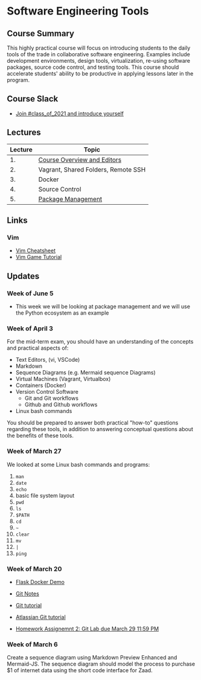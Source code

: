 # Software Engineering Tools

## Course Summary

This highly practical course will focus on introducing students to the daily tools of the trade in collaborative software engineering.  Examples include development environments, design tools, virtualization, re-using software packages, source code control, and testing tools.  This course should accelerate students' ability to be productive in applying lessons later in the program.

## Course Slack

* [Join #class_of_2021 and introduce yourself](https://join.slack.com/t/abaarsotechu/shared_invite/zt-mx9q0zzq-uaVHrxfdiRK58Jen1_FZkA)



## Lectures

| Lecture | Topic                                                                 |
|---------|-----------------------------------------------------------------------|
| 1.      | [Course Overview and Editors](lectures/lecture1/lecture1-slides.html) |
| 2.      | Vagrant, Shared Folders, Remote SSH                                   |
| 3.      | Docker                                                                |
| 4.      | Source Control                                                        |
| 5.      | [Package Management](lectures/package_management-slides.html) |


## Links

### Vim

* [Vim Cheatsheet](http://vimsheet.com/)
* [Vim Game Tutorial](https://vim-adventures.com)

## Updates

### Week of June 5

* This week we will be looking at package management and we will use the Python ecosystem as an example

### Week of April 3

For the mid-term exam, you should have an understanding of the concepts and practical aspects of:

* Text Editors, (vi, VSCode)
* Markdown
* Sequence Diagrams (e.g. Mermaid sequence Diagrams)
* Virtual Machines (Vagrant, Virtualbox)
* Containers (Docker)
* Version Control Software 
    * Git and Git workflows
    * Github and Github workflows
* Linux bash commands

You should be prepared to answer both practical "how-to" questions regarding these tools, in addition to answering conceptual questions about the benefits of these tools.


### Week of March 27

We looked at some Linux bash commands and programs:

1. `man`
2. `date`
3. `echo`
4. basic file system layout
5. `pwd`
6. `ls`
7. `$PATH`
8. `cd`
9. `~`
10. `clear`
11. `mv`
12. `|`
13. `ping`

### Week of March 20

* [Flask Docker Demo](https://github.com/innomadic/flask_docker_demo)
* [Git Notes](https://github.com/innomadic/git_lecture)
* [Git tutorial](https://git-scm.com/docs/gittutorial)
* [Atlassian Git tutorial](https://www.atlassian.com/git/tutorials/saving-changes)

* [Homework Assignemnt 2: Git Lab due March 29 11:59 PM](https://classroom.github.com/a/LcX6LbZR)

### Week of March 6

Create a sequence diagram using Markdown Preview Enhanced and Mermaid-JS.  The sequence diagram should model the process to purchase $1 of internet data using the short code interface for Zaad.